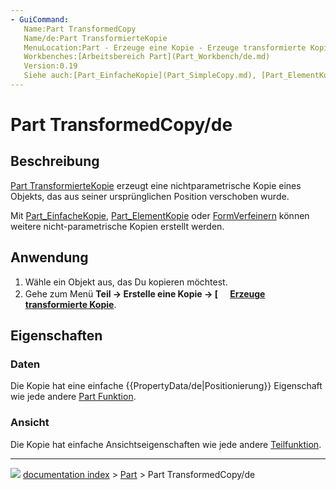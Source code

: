 ```yaml
---
- GuiCommand:
   Name:Part TransformedCopy
   Name/de:Part TransformierteKopie
   MenuLocation:Part - Erzeuge eine Kopie - Erzeuge transformierte Kopie
   Workbenches:[Arbeitsbereich Part](Part_Workbench/de.md)
   Version:0.19
   Siehe auch:[Part_EinfacheKopie](Part_SimpleCopy.md), [Part_ElementKopie](Part_ElementCopy/de.md), [Form Verfeinern](Part_RefineShape/de.md)
---
```


# Part TransformedCopy/de



## Beschreibung

[Part TransformierteKopie](Part_TransformedCopy/de.md) erzeugt eine nichtparametrische Kopie eines Objekts, das aus seiner ursprünglichen Position verschoben wurde.

Mit [Part_EinfacheKopie](Part_SimpleCopy/de.md), [Part_ElementKopie](Part_ElementCopy/de.md) oder [FormVerfeinern](Part_RefineShape/de.md) können weitere nicht-parametrische Kopien erstellt werden.



## Anwendung

1.  Wähle ein Objekt aus, das Du kopieren möchtest.
2.  Gehe zum Menü **Teil → Erstelle eine Kopie → [<img src=images/Part_TransformedCopy.svg style="width:16px"> [Erzeuge transformierte Kopie](Part_TransformedCopy/de.md)**.



## Eigenschaften



### Daten

Die Kopie hat eine einfache {{PropertyData/de|Positionierung}} Eigenschaft wie jede andere [Part Funktion](Part_Feature/de.md).



### Ansicht

Die Kopie hat einfache Ansichtseigenschaften wie jede andere [Teilfunktion](Part_Feature/de.md).



---
![](images/Button_right.svg) [documentation index](../README.md) > [Part](Part_Workbench.md) > Part TransformedCopy/de
